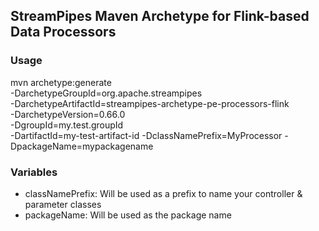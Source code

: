 <!--
  ~ Licensed to the Apache Software Foundation (ASF) under one or more
  ~ contributor license agreements.  See the NOTICE file distributed with
  ~ this work for additional information regarding copyright ownership.
  ~ The ASF licenses this file to You under the Apache License, Version 2.0
  ~ (the "License"); you may not use this file except in compliance with
  ~ the License.  You may obtain a copy of the License at
  ~
  ~    http://www.apache.org/licenses/LICENSE-2.0
  ~
  ~ Unless required by applicable law or agreed to in writing, software
  ~ distributed under the License is distributed on an "AS IS" BASIS,
  ~ WITHOUT WARRANTIES OR CONDITIONS OF ANY KIND, either express or implied.
  ~ See the License for the specific language governing permissions and
  ~ limitations under the License.
  ~
  -->

## StreamPipes Maven Archetype for Flink-based Data Processors

### Usage

mvn archetype:generate                                  \
			-DarchetypeGroupId=org.apache.streampipes                \
			-DarchetypeArtifactId=streampipes-archetype-pe-processors-flink          \
			-DarchetypeVersion=0.66.0               \
			-DgroupId=my.test.groupId \
			-DartifactId=my-test-artifact-id
			-DclassNamePrefix=MyProcessor
			-DpackageName=mypackagename
			
### Variables

* classNamePrefix: Will be used as a prefix to name your controller & parameter classes
* packageName: Will be used as the package name

